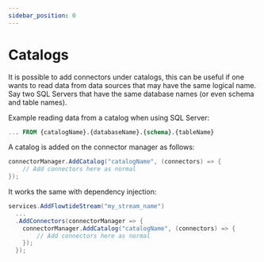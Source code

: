 ```yaml
---
sidebar_position: 0
---
```


# Catalogs

It is possible to add connectors under catalogs, this can be useful if one wants to read data from data sources that may have the same logical name. Say two SQL Servers that have the same database names (or even schema and table names).

Example reading data from a catalog when using SQL Server:

```sql
... FROM {catalogName}.{databaseName}.{schema}.{tableName}
```

A catalog is added on the connector manager as follows:

```csharp
connectorManager.AddCatalog("catalogName", (connectors) => {
    // Add connectors here as normal
});
```

It works the same with dependency injection:

```csharp
services.AddFlowtideStream("my_stream_name")
  ...
  .AddConnectors(connectorManager => {
    connectorManager.AddCatalog("catalogName", (connectors) => {
        // Add connectors here as normal
    });
  });
```
